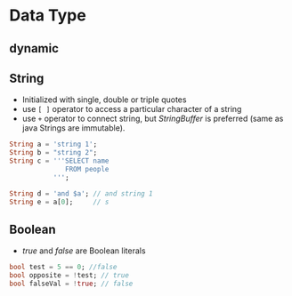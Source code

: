 # Data Type
## dynamic

## String
- Initialized with single, double or triple quotes
- use `[ ]` operator to access a particular character of a string
- use `+` operator to connect string, but *StringBuffer* is preferred (same as java Strings are immutable).

```dart
String a = 'string 1';
String b = "string 2";
String c = '''SELECT name
			  FROM people
		   ''';

String d = 'and $a'; // and string 1
String e = a[0];     // s
```

## Boolean
- *true* and *false* are Boolean literals

```dart
bool test = 5 == 0; //false
bool opposite = !test; // true
bool falseVal = !true; // false
```


